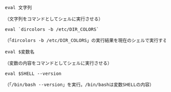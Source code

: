 <pre>
eval 文字列

（文字列をコマンドとしてシェルに実行させる）

eval `dircolors -b /etc/DIR_COLORS`

（「dircolors -b /etc/DIR_COLORS」の実行結果を現在のシェルで実行する）

eval $変数名

（変数の内容をコマンドとしてシェルに実行させる）

eval $SHELL --version

（「/bin/bash --version」を実行。/bin/bashは変数SHELLの内容）
</pre>
